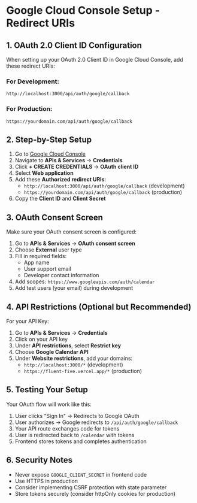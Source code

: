 # Google Cloud Console Setup - Redirect URIs

## 1. OAuth 2.0 Client ID Configuration

When setting up your OAuth 2.0 Client ID in Google Cloud Console, add these redirect URIs:

### For Development:
```
http://localhost:3000/api/auth/google/callback
```

### For Production:
```
https://yourdomain.com/api/auth/google/callback
```

## 2. Step-by-Step Setup

1. Go to [Google Cloud Console](https://console.cloud.google.com/)
2. Navigate to **APIs & Services** → **Credentials**
3. Click **+ CREATE CREDENTIALS** → **OAuth client ID**
4. Select **Web application**
5. Add these **Authorized redirect URIs**:
   - `http://localhost:3000/api/auth/google/callback` (development)
   - `https://yourdomain.com/api/auth/google/callback` (production)
6. Copy the **Client ID** and **Client Secret**

## 3. OAuth Consent Screen

Make sure your OAuth consent screen is configured:
1. Go to **APIs & Services** → **OAuth consent screen**
2. Choose **External** user type
3. Fill in required fields:
   - App name
   - User support email
   - Developer contact information
4. Add scopes: `https://www.googleapis.com/auth/calendar`
5. Add test users (your email) during development

## 4. API Restrictions (Optional but Recommended)

For your API Key:
1. Go to **APIs & Services** → **Credentials**
2. Click on your API key
3. Under **API restrictions**, select **Restrict key**
4. Choose **Google Calendar API**
5. Under **Website restrictions**, add your domains:
   - `http://localhost:3000/*` (development)
   - `https://fluent-five.vercel.app/*` (production)

## 5. Testing Your Setup

Your OAuth flow will work like this:
1. User clicks "Sign In" → Redirects to Google OAuth
2. User authorizes → Google redirects to `/api/auth/google/callback`
3. Your API route exchanges code for tokens
4. User is redirected back to `/calendar` with tokens
5. Frontend stores tokens and completes authentication

## 6. Security Notes

- Never expose `GOOGLE_CLIENT_SECRET` in frontend code
- Use HTTPS in production
- Consider implementing CSRF protection with state parameter
- Store tokens securely (consider httpOnly cookies for production)